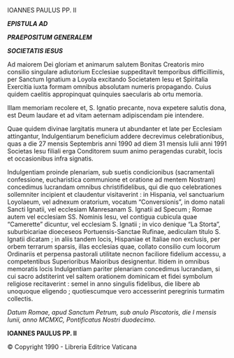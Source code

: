 IOANNES PAULUS PP. II

***EPISTULA AD***

***PRAEPOSITUM GENERALEM***

***SOCIETATIS IESUS***

Ad maiorem Dei gloriam et animarum salutem Bonitas Creatoris miro consilio singulare adiutorium Ecclesiae suppeditavit temporibus difficillimis, per Sanctum Ignatium a Loyola excitando Societatem Iesu et Spiritalia Exercitia iuxta formam omnibus absolutam numeris propagando. Cuius quidem caelitis appropinquat quinquies saecularis ab ortu memoria.

Illam memoriam recolere et, S. Ignatio precante, nova expetere salutis dona, est Deum laudare et ad vitam aeternam adipiscendam pie intendere.

Quae quidem divinae largitatis munera ut abundanter et late per Ecclesiam attingantur, Indulgentiarum beneficium addere decrevimus celebrationibus, quas a die 27 mensis Septembris anni 1990 ad diem 31 mensis Iulii anni 1991 Societas Iesu filiali erga Conditorem suum animo peragendas curabit, locis et occasionibus infra signatis.

Indulgentiam proinde plenariam, sub suetis condicionibus (sacramentali confessione, eucharistica communione et oratione ad mentem Nostram) concedimus lucrandam omnibus christifidelibus, qui die quo celebrationes sollemniter incipient et claudentur visitaverint : in Hispania, vel sanctuarium Loyolaeum, vel adnexum oratorium, vocatum “Conversionis”, in domo natali Sancti Ignatii, vel ecclesiam Manresanam S. Ignatii ad Specum ; Romae autem vel ecclesiam SS. Nominis Iesu, vel contigua cubicula quae “Camerette” dicuntur, vel ecclesiam S. Ignatii ; in vico denique “La Storta”, suburbicariae dioeceseos Portuensis-Sanctae Rufinae, aediculam titulo S. Ignatii dicatam ; in aliis tandem locis, Hispaniae et Italiae non exclusis, per orbem terrarum sparsis, illas ecclesias quae, collato consilio cum locorum Ordinariis et perpensa pastorali utilitate necnon faciliore fidelium accessu, a competentibus Superioribus Maioribus designentur. Itidem in omnibus memoratis locis Indulgentiam pariter plenariam concedimus lucrandam, si cui sacro adstiterint vel saltem orationem dominicam et fidei symbolum religiose recitaverint : semel in anno singulis fidelibus, die libere ab unoquoque eligendo ; quotiescumque vero accesserint peregrinis turmatim collectis.

*Datum Romae, apud Sanctum Petrum, sub anulo Piscatoris, die I mensis Iunii, anno MCMXC, Pontificatus Nostri duodecimo.*

**IOANNES PAULUS PP. II**

© Copyright 1990 - Libreria Editrice Vaticana